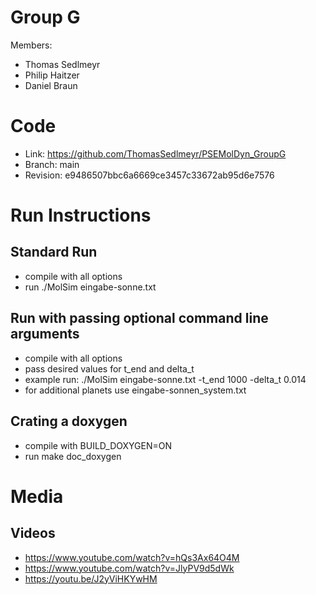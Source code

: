 # Group G #
Members:
* Thomas Sedlmeyr
* Philip Haitzer
* Daniel Braun

# Code #
* Link:     https://github.com/ThomasSedlmeyr/PSEMolDyn_GroupG
* Branch:   main
* Revision: e9486507bbc6a6669ce3457c33672ab95d6e7576

# Run Instructions #
## Standard Run ##
* compile with all options
* run ./MolSim eingabe-sonne.txt

## Run with passing optional command line arguments ##
* compile with all options
* pass desired values for t_end and delta_t
* example run: ./MolSim eingabe-sonne.txt -t_end 1000 -delta_t 0.014
* for additional planets use eingabe-sonnen_system.txt

## Crating a doxygen ##
* compile with BUILD_DOXYGEN=ON
* run make doc_doxygen

# Media #
## Videos ##
* https://www.youtube.com/watch?v=hQs3Ax64O4M
* https://www.youtube.com/watch?v=JlyPV9d5dWk
* https://youtu.be/J2yViHKYwHM
